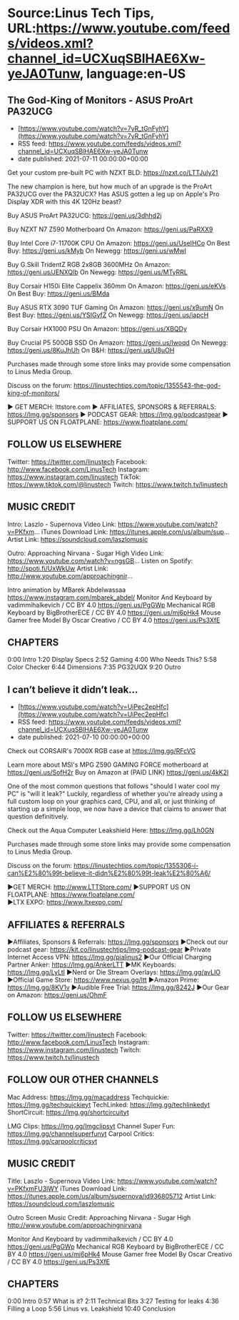 # Source:Linus Tech Tips, URL:https://www.youtube.com/feeds/videos.xml?channel_id=UCXuqSBlHAE6Xw-yeJA0Tunw, language:en-US

## The God-King of Monitors - ASUS ProArt PA32UCG
 - [https://www.youtube.com/watch?v=7yR_tGnFyhY](https://www.youtube.com/watch?v=7yR_tGnFyhY)
 - RSS feed: https://www.youtube.com/feeds/videos.xml?channel_id=UCXuqSBlHAE6Xw-yeJA0Tunw
 - date published: 2021-07-11 00:00:00+00:00

Get your custom pre-built PC with NZXT BLD: https://nzxt.co/LTTJuly21

The new champion is here, but how much of an upgrade is the ProArt PA32UCG over the PA32UCX? Has ASUS gotten a leg up on Apple's Pro Display XDR with this 4K 120Hz beast?

Buy ASUS ProArt PA32UCG: https://geni.us/3dhhd2j

Buy NZXT N7 Z590 Motherboard
On Amazon: https://geni.us/PaRXX9

Buy Intel Core i7-11700K CPU
On Amazon: https://geni.us/UseIHCo
On Best Buy: https://geni.us/kMyb
On Newegg: https://geni.us/wMwl

Buy G.Skill TridentZ RGB 2x8GB 3600MHz
On Amazon: https://geni.us/JENXQlb
On Newegg: https://geni.us/MTyRRL

Buy Corsair H150i Elite Cappelix 360mm
On Amazon: https://geni.us/eKVs
On Best Buy: https://geni.us/BMda

Buy ASUS RTX 3090 TUF Gaming
On Amazon: https://geni.us/x9umN
On Best Buy: https://geni.us/YSIGyfZ
On Newegg: https://geni.us/iapcH

Buy Corsair HX1000 PSU
On Amazon: https://geni.us/XBQDy

Buy Crucial P5 500GB SSD
On Amazon: https://geni.us/Iwoqd
On Newegg: https://geni.us/8KuJhUh
On B&H: https://geni.us/U8uOH

Purchases made through some store links may provide some compensation to Linus Media Group.

Discuss on the forum: https://linustechtips.com/topic/1355543-the-god-king-of-monitors/

► GET MERCH: lttstore.com
► AFFILIATES, SPONSORS & REFERRALS: https://lmg.gg/sponsors
► PODCAST GEAR: https://lmg.gg/podcastgear
► SUPPORT US ON FLOATPLANE: https://www.floatplane.com/

FOLLOW US ELSEWHERE
---------------------------------------------------  
Twitter: https://twitter.com/linustech
Facebook: http://www.facebook.com/LinusTech
Instagram: https://www.instagram.com/linustech
TikTok: https://www.tiktok.com/@linustech
Twitch: https://www.twitch.tv/linustech

MUSIC CREDIT
---------------------------------------------------
Intro: Laszlo - Supernova
Video Link: https://www.youtube.com/watch?v=PKfxm...
iTunes Download Link: https://itunes.apple.com/us/album/sup...
Artist Link: https://soundcloud.com/laszlomusic

Outro: Approaching Nirvana - Sugar High
Video Link: https://www.youtube.com/watch?v=ngsGB...
Listen on Spotify: http://spoti.fi/UxWkUw
Artist Link: http://www.youtube.com/approachingnir...

Intro animation by MBarek Abdelwassaa https://www.instagram.com/mbarek_abdel/
Monitor And Keyboard by vadimmihalkevich / CC BY 4.0  https://geni.us/PgGWp
Mechanical RGB Keyboard by BigBrotherECE / CC BY 4.0 https://geni.us/mj6pHk4
Mouse Gamer free Model By Oscar Creativo / CC BY 4.0 https://geni.us/Ps3XfE

CHAPTERS
---------------------------------------------------  
0:00 Intro
1:20 Display Specs
2:52 Gaming
4:00 Who Needs This?
5:58 Color Checker
6:44 Dimensions
7:35 PG32UQX
9:20 Outro

## I can’t believe it didn’t leak…
 - [https://www.youtube.com/watch?v=UiPec2epHfc](https://www.youtube.com/watch?v=UiPec2epHfc)
 - RSS feed: https://www.youtube.com/feeds/videos.xml?channel_id=UCXuqSBlHAE6Xw-yeJA0Tunw
 - date published: 2021-07-10 00:00:00+00:00

Check out CORSAIR's 7000X RGB case at https://lmg.gg/RFcVG

Learn more about MSI's MPG Z590 GAMING FORCE motherboard at https://geni.us/SofH2r
Buy on Amazon at (PAID LINK) https://geni.us/4kK2I

One of the most common questions that follows "should I water cool my PC" is "will it leak?" Luckily, regardless of whether you're already using a full custom loop on your graphics card, CPU, and all, or just thinking of starting up a simple loop, we now have a device that claims to answer that question definitively.

Check out the Aqua Computer Leakshield Here: https://lmg.gg/Lh0GN

Purchases made through some store links may provide some compensation to Linus Media Group.

Discuss on the forum: https://linustechtips.com/topic/1355306-i-can%E2%80%99t-believe-it-didn%E2%80%99t-leak%E2%80%A6/


►GET MERCH: http://www.LTTStore.com/
►SUPPORT US ON FLOATPLANE: https://www.floatplane.com/  
►LTX EXPO: https://www.ltxexpo.com/   

AFFILIATES & REFERRALS
---------------------------------------------------
►Affiliates, Sponsors & Referrals: https://lmg.gg/sponsors
►Check out our podcast gear: https://kit.co/linustechtips/lmg-podcast-gear
►Private Internet Access VPN: https://lmg.gg/pialinus2
►Our Official Charging Partner Anker: https://lmg.gg/AnkerLTT
►MK Keyboards: https://lmg.gg/LyLtl
►Nerd or Die Stream Overlays: https://lmg.gg/avLlO
►Official Game Store: https://www.nexus.gg/ltt
►Amazon Prime: https://lmg.gg/8KV1v
►Audible Free Trial: https://lmg.gg/8242J
►Our Gear on Amazon: https://geni.us/OhmF

FOLLOW US ELSEWHERE
---------------------------------------------------  
Twitter: https://twitter.com/linustech
Facebook: http://www.facebook.com/LinusTech
Instagram: https://www.instagram.com/linustech
Twitch: https://www.twitch.tv/linustech

FOLLOW OUR OTHER CHANNELS
---------------------------------------------------  
Mac Address: https://lmg.gg/macaddress
Techquickie: https://lmg.gg/techquickieyt
TechLinked: https://lmg.gg/techlinkedyt
ShortCircuit: https://lmg.gg/shortcircuityt

LMG Clips: https://lmg.gg/lmgclipsyt
Channel Super Fun: https://lmg.gg/channelsuperfunyt
Carpool Critics: https://lmg.gg/carpoolcriticsyt

MUSIC CREDIT
---------------------------------------------------  
Title: Laszlo - Supernova
Video Link: https://www.youtube.com/watch?v=PKfxmFU3lWY
iTunes Download Link: https://itunes.apple.com/us/album/supernova/id936805712
Artist Link: https://soundcloud.com/laszlomusic

Outro Screen Music Credit: Approaching Nirvana - Sugar High http://www.youtube.com/approachingnirvana

Monitor And Keyboard by vadimmihalkevich / CC BY 4.0  https://geni.us/PgGWp
Mechanical RGB Keyboard by BigBrotherECE / CC BY 4.0 https://geni.us/mj6pHk4
Mouse Gamer free Model By Oscar Creativo / CC BY 4.0 https://geni.us/Ps3XfE

CHAPTERS
---------------------------------------------------  
0:00 Intro
0:57 What is it?
2:11 Technical Bits
3:27 Testing for leaks
4:36 Filling a Loop
5:56 Linus vs. Leakshield
10:40 Conclusion

